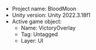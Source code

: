 <!-- UNITY CODE ASSIST INSTRUCTIONS START -->
- Project name: BloodMoon
- Unity version: Unity 2022.3.18f1
- Active game object:
  - Name: VictoryOverlay
  - Tag: Untagged
  - Layer: UI
<!-- UNITY CODE ASSIST INSTRUCTIONS END -->